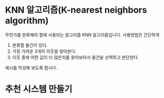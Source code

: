 # KNN 알고리즘(K-nearest neighbors algorithm)

무언가를 분류해야 할때 사용되는 알고리즘 KNN 알고리즘입니다.
사용방법은 간단하게
1. 분류할 물건이 있다.
2. 가장 가까운 3개의 이웃을 찾아본다.
3. 이웃 중에 어떤 값이 더 많은지를 찾아보아서 물건을 선택하고 판단한다.

예시를 작성해 보도록 합시다.

# 추천 시스템 만들기

